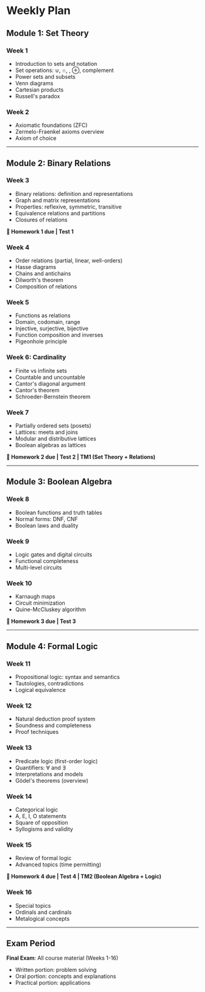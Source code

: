 # Weekly Plan

## Module 1: Set Theory

### Week 1

- Introduction to sets and notation
- Set operations: ∪, ∩, \, ⊕, complement
- Power sets and subsets
- Venn diagrams
- Cartesian products
- Russell's paradox

### Week 2

- Axiomatic foundations (ZFC)
- Zermelo-Fraenkel axioms overview
- Axiom of choice

---

## Module 2: Binary Relations

### Week 3

- Binary relations: definition and representations
- Graph and matrix representations
- Properties: reflexive, symmetric, transitive
- Equivalence relations and partitions
- Closures of relations

**📌 Homework 1 due | Test 1**

### Week 4

- Order relations (partial, linear, well-orders)
- Hasse diagrams
- Chains and antichains
- Dilworth's theorem
- Composition of relations

### Week 5

- Functions as relations
- Domain, codomain, range
- Injective, surjective, bijective
- Function composition and inverses
- Pigeonhole principle

### Week 6: Cardinality

- Finite vs infinite sets
- Countable and uncountable
- Cantor's diagonal argument
- Cantor's theorem
- Schroeder-Bernstein theorem

### Week 7

- Partially ordered sets (posets)
- Lattices: meets and joins
- Modular and distributive lattices
- Boolean algebras as lattices

**📌 Homework 2 due | Test 2 | TM1 (Set Theory + Relations)**

---

## Module 3: Boolean Algebra

### Week 8

- Boolean functions and truth tables
- Normal forms: DNF, CNF
- Boolean laws and duality

### Week 9

- Logic gates and digital circuits
- Functional completeness
- Multi-level circuits

### Week 10

- Karnaugh maps
- Circuit minimization
- Quine-McCluskey algorithm

**📌 Homework 3 due | Test 3**

---

## Module 4: Formal Logic

### Week 11

- Propositional logic: syntax and semantics
- Tautologies, contradictions
- Logical equivalence

### Week 12

- Natural deduction proof system
- Soundness and completeness
- Proof techniques

### Week 13

- Predicate logic (first-order logic)
- Quantifiers: ∀ and ∃
- Interpretations and models
- Gödel's theorems (overview)

### Week 14

- Categorical logic
- A, E, I, O statements
- Square of opposition
- Syllogisms and validity

### Week 15

- Review of formal logic
- Advanced topics (time permitting)

**📌 Homework 4 due | Test 4 | TM2 (Boolean Algebra + Logic)**

### Week 16

- Special topics
- Ordinals and cardinals
- Metalogical concepts

---

## Exam Period

**Final Exam**: All course material (Weeks 1-16)

- Written portion: problem solving
- Oral portion: concepts and explanations
- Practical portion: applications

